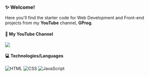 ### ✨ Welcome!

Here you'll find the starter code for Web Development and Front-end projects from my **YouTube** channel, **GProg**.

#### 🔗 My YouTube Channel
<a href="https://www.youtube.com/@gprogofficial" target="_blank"><img src="https://img.shields.io/badge/YouTube-FF0000?style=for-the-badge&logo=youtube&logoColor=white" target="_blank"></a>

#### 💻 Technologies/Languages
![HTML](https://img.shields.io/badge/HTML5-E34F26?style=for-the-badge&logo=html5&logoColor=white)
![CSS](https://img.shields.io/badge/CSS3-1572B6?style=for-the-badge&logo=css3&logoColor=white)
![JavaScript](https://img.shields.io/badge/JavaScript-F7DF1E?style=for-the-badge&logo=javascript&logoColor=black)
